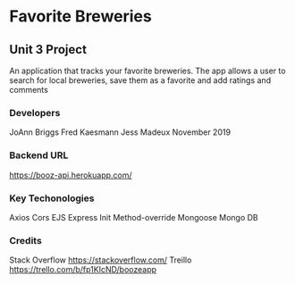 # Favorite Breweries

## Unit 3 Project

An application that tracks your favorite breweries. The app allows a user to search for local breweries, save them as a favorite and add ratings and comments

### Developers

JoAnn Briggs
Fred Kaesmann
Jess Madeux
November 2019

### Backend URL

https://booz-api.herokuapp.com/

### Key Techonologies

Axios
Cors
EJS
Express
Init
Method-override
Mongoose
Mongo DB

### Credits

Stack Overflow https://stackoverflow.com/
Treillo https://trello.com/b/fp1KIcND/boozeapp

